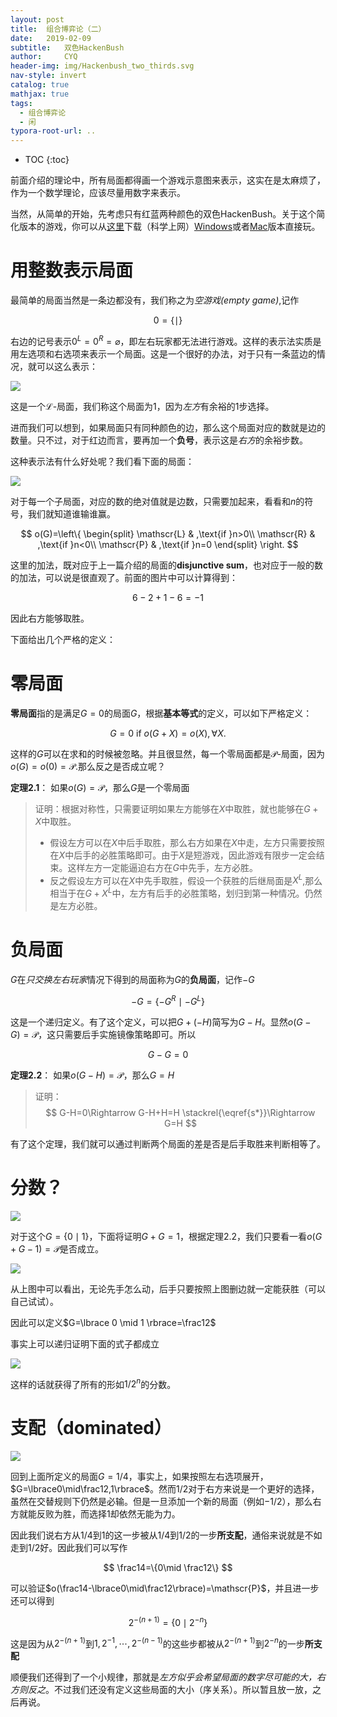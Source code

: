 ```yaml
---
layout: post
title:  组合博弈论（二）
date:   2019-02-09
subtitle:   双色HackenBush
author:     CYQ
header-img: img/Hackenbush_two_thirds.svg
nav-style: invert
catalog: true
mathjax: true
tags:
  - 组合博弈论
  - 闲
typora-root-url: ..
---
```


* TOC
{:toc}

前面介绍的理论中，所有局面都得画一个游戏示意图来表示，这实在是太麻烦了，作为一个数学理论，应该尽量用数字来表示。

当然，从简单的开始，先考虑只有红蓝两种颜色的双色HackenBush。关于这个简化版本的游戏，你可以从[这里](http://geometer.org/hackenbush/index.html)下载（科学上网）[Windows](http://geometer.org/hackenbush/hackenbush.exe)或者[Mac](http://geometer.org/hackenbush/hackenbush.tar)版本直接玩。

# 用整数表示局面

最简单的局面当然是一条边都没有，我们称之为*空游戏(empty game)*,记作

$$
0=\{\mid\}
$$

右边的记号表示$0^L=0^R=\varnothing$，即左右玩家都无法进行游戏。这样的表示法实质是用左选项和右选项来表示一个局面。这是一个很好的办法，对于只有一条蓝边的情况，就可以这么表示：

![](/img/hb_4.png)

这是一个$\mathscr{L}$-局面，我们称这个局面为1，因为*左方*有余裕的1步选择。

进而我们可以想到，如果局面只有同种颜色的边，那么这个局面对应的数就是边的数量。只不过，对于红边而言，要再加一个**负号**，表示这是*右方*的余裕步数。

这种表示法有什么好处呢？我们看下面的局面：

![](/img/hb_5.png)

对于每一个子局面，对应的数的绝对值就是边数，只需要加起来，看看和$n$的符号，我们就知道谁输谁赢。

$$
o(G)=\left\{
\begin{split}
\mathscr{L} & ,\text{if }n>0\\
\mathscr{R} & ,\text{if }n<0\\
\mathscr{P} & ,\text{if }n=0
\end{split}
\right.
$$

这里的加法，既对应于上一篇介绍的局面的**disjunctive sum**，也对应于一般的数的加法，可以说是很直观了。前面的图片中可以计算得到：

$$
6-2+1-6=-1
$$

因此右方能够取胜。

下面给出几个严格的定义：

# 零局面

**零局面**指的是满足$G=0$的局面$G$，根据**基本等式**的定义，可以如下严格定义：

$$
G=0 \text{ if } o(G+X) = o(X), \forall X.
$$

这样的$G$可以在求和的时候被忽略。并且很显然，每一个零局面都是$\mathscr{P}$-局面，因为$o(G)=o(0)=\mathscr{P}$.那么反之是否成立呢？

**定理2.1**： 如果$o(G)=\mathscr{P}$，那么$G$是一个零局面

> 证明：根据对称性，只需要证明如果左方能够在$X$中取胜，就也能够在$G+X$中取胜。
>
> - 假设左方可以在$X$中后手取胜，那么右方如果在$X$中走，左方只需要按照在$X$中后手的必胜策略即可。由于$X$是短游戏，因此游戏有限步一定会结束。这样左方一定能逼迫右方在$G$中先手，左方必胜。
> - 反之假设左方可以在$X$中先手取胜，假设一个获胜的后继局面是$X^L$,那么相当于在$G+X^L$中，左方有后手的必胜策略，划归到第一种情况。仍然是左方必胜。

# 负局面

$G$在*只交换左右玩家*情况下得到的局面称为$G$的**负局面**，记作$-G$

$$
-G=\{-G^R\mid -G^L\}
$$

这是一个递归定义。有了这个定义，可以把$G+(-H)$简写为$G-H$。显然$o(G-G)=\mathscr{P}$，这只需要后手实施镜像策略即可。所以

$$
G-G=0\tag{*}\label{s*}
$$

**定理2.2**： 如果$o(G-H)=\mathscr{P}$，那么$G=H$

> 证明：
$$
G-H=0\Rightarrow G-H+H=H \stackrel{\eqref{s*}}\Rightarrow G=H
$$
>

有了这个定理，我们就可以通过判断两个局面的差是否是后手取胜来判断相等了。

# 分数？

![](/img/hb_6.png)

对于这个$G=\lbrace 0 \mid 1 \rbrace$，下面将证明$G+G=1$，根据定理2.2，我们只要看一看$o(G+G-1)=\mathscr{P}$是否成立。

![](/img/hb_7.png)

从上图中可以看出，无论先手怎么动，后手只要按照上图删边就一定能获胜（可以自己试试）。

因此可以定义$G=\lbrace 0 \mid 1 \rbrace=\frac12$

事实上可以递归证明下面的式子都成立

![](/img/hb_8.png)

这样的话就获得了所有的形如$1/2^n$的分数。

# 支配（dominated）

![](/img/hb_9.png)

回到上面所定义的局面$G=1/4$，事实上，如果按照左右选项展开，$G=\lbrace0\mid\frac12,1\rbrace$。然而$1/2$对于右方来说是一个更好的选择，虽然在交替规则下仍然是必输。但是一旦添加一个新的局面（例如$-1/2$），那么右方就能反败为胜，而选择$1$却依然无能为力。

因此我们说右方从$1/4$到$1$的这一步被从$1/4$到$1/2$的一步**所支配**，通俗来说就是不如走到$1/2$好。因此我们可以写作

$$
\frac14=\{0\mid \frac12\}
$$

可以验证$o(\frac14-\lbrace0\mid\frac12\rbrace)=\mathscr{P}$，并且进一步还可以得到

$$
2^{-(n+1)}=\{0\mid 2^{-n}\}
$$

这是因为从$2^{-(n+1)}$到$1,2^{-1},\cdots,2^{-(n-1)}$的这些步都被从$2^{-(n+1)}$到$2^{-n}$的一步**所支配**

顺便我们还得到了一个小规律，那就是*左方似乎会希望局面的数字尽可能的大，右方则反之*。不过我们还没有定义这些局面的大小（序关系）。所以暂且放一放，之后再说。